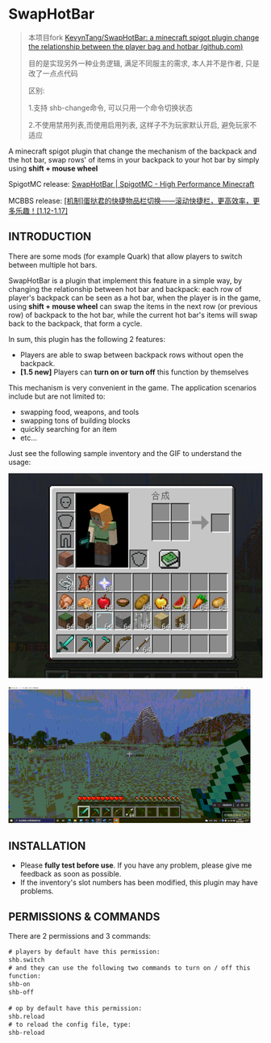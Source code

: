 # SwapHotBar
> 本项目fork [KevynTang/SwapHotBar: a minecraft spigot plugin change the relationship between the player bag and hotbar (github.com)](https://github.com/KevynTang/SwapHotBar)
>
> 目的是实现另外一种业务逻辑, 满足不同服主的需求, 本人并不是作者, 只是改了一点点代码
>
> 区别:
>
> 1.支持 shb-change命令, 可以只用一个命令切换状态
>
> 2.不使用禁用列表,而使用启用列表, 这样子不为玩家默认开启, 避免玩家不适应



A minecraft spigot plugin that change the mechanism of the backpack and the hot bar, swap rows' of items in your backpack to your hot bar by simply using **shift + mouse wheel**

SpigotMC release: [SwapHotBar | SpigotMC - High Performance Minecraft](https://www.spigotmc.org/resources/swaphotbar.94333/)

MCBBS release: [\[机制\]蛋挞君的快捷物品栏切换——滚动快捷栏，更高效率，更多乐趣！[1.12-1.17]](https://www.mcbbs.net/thread-1215585-1-1.html)

## INTRODUCTION

There are some mods (for example Quark) that allow players to switch between multiple hot bars.

SwapHotBar is a plugin that implement this feature in a simple way, by changing the relationship between hot bar and backpack: each row of player's backpack can be seen as a hot bar, when the player is in the game, using **shift + mouse wheel** can swap the items in the next row (or previous row) of backpack to the hot bar, while the current hot bar's items will swap back to the backpack, that form a cycle. 

In sum, this plugin has the following 2 features: 

- Players are able to swap between backpack rows without open the backpack.
- **[1.5 new]** Players can **turn on or turn off** this function by themselves

This mechanism is very convenient in the game. The application scenarios include but are not limited to: 

- swapping food, weapons, and tools
- swapping tons of building blocks
- quickly searching for an item
- etc...

Just see the following sample inventory and the GIF to understand the usage:

![IMG](/screenshots/screenshot0.png)



![IMG](./screenshots/exampleusage.gif)

## INSTALLATION

- Please **fully test before use**. If you have any problem, please give me feedback as soon as possible.
- If the inventory's slot numbers has been modified, this plugin may have problems.

## PERMISSIONS & COMMANDS

There are 2 permissions and  3 commands:

```shell
# players by default have this permission:
shb.switch
# and they can use the following two commands to turn on / off this function:
shb-on
shb-off

# op by default have this permission:
shb.reload
# to reload the config file, type:
shb-reload
```



